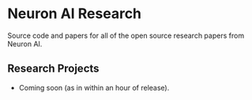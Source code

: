 # Neuron AI Research
Source code and papers for all of the open source research papers from Neuron AI.

## Research Projects

 - Coming soon (as in within an hour of release).
